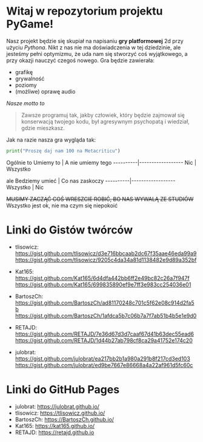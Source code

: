 # **Witaj w repozytorium projektu PyGame!**


Nasz projekt będzie się skupiał na napisaniu **gry platformowej** 2d przy użyciu *Pythona*. Nikt z nas nie ma doświadczenia w tej dziedzinie, ale jesteśmy pełni optymizmu, że uda nam się stworzyć coś wyjątkowego, a przy okazji nauczyć czegoś nowego.
Gra będzie zawierała:
* grafikę
* grywalność
* poziomy
* (możliwe) oprawę audio

_Nasze motto to_
>Zawsze programuj tak, jakby człowiek, który będzie zajmował się konserwacją twojego kodu, był agresywnym psychopatą i wiedział, gdzie mieszkasz.

Jak na razie nasza gra wygląda tak:
```Python
print("Proszę daj nam 100 na Metacriticu")
```
Ogólnie to
Umiemy to | A nie umiemy tego
----------|------------------
Nic | Wszystko

ale
Bedziemy umieć | Co nas zaskoczy
----------|------------------
Wszystko | Nic

~~MUSIMY ZACZĄĆ COŚ WRESZCIE ROBIĆ, BO NAS WYWALĄ ZE STUDIÓW~~
Wszystko jest ok, nie ma czym się niepokoić

# **Linki do Gistów twórców**
* tlisowicz:
 https://gist.github.com/tlisowicz/d3e716bbcaab2dc67f35aae46eda99a9
 https://gist.github.com/tlisowicz/9205c4da34a81d1138482e9d89a352bf
* Kat165:
 https://gist.github.com/Kat165/6d4dfa442bb6ff2e49bc82c26a7f947f
 https://gist.github.com/Kat165/699835890ef9e7ff3e983cc254036e01
* BartoszCh:
 https://gist.github.com/BartoszCh/ad81170248c701c5f62e08c914d2fa5b
 https://gist.github.com/BartoszCh/1afdca5b7c06b7a7f7ab51b4b5e1e9d0

* RETAJD:
 https://gist.github.com/RETAJD/7e36d67d3d7caaf67d41b63dec55ead6
 https://gist.github.com/RETAJD/1d44b27ab798cf8ca29a41752e174c20
 
 * julobrat:
 https://gist.github.com/julobrat/ea217bb2b1a980a291b8f217cd3ed103
 https://gist.github.com/julobrat/ed9be7667e86668a4a22af961d5fc60c
 
 # **Linki do GitHub Pages**
* julobrat: https://julobrat.github.io/
* tlisowicz: https://tlisowicz.github.io/
* BartoszCh: https://BartoszCh.github.io/
* Kat165: https://kat165.github.io/
* RETAJD: https://retajd.github.io
